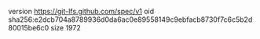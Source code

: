 version https://git-lfs.github.com/spec/v1
oid sha256:e2dcb704a8789936d0da6ac0e89558149c9ebfacb8730f7c6c5b2d80015be6c0
size 1972
